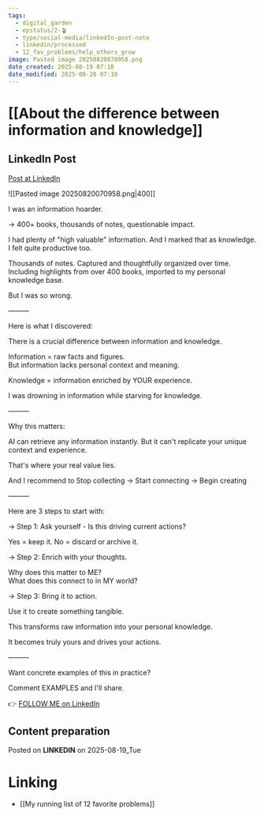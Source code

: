 ```yaml
---
tags:
  - digital_garden
  - epstatus/2-🪴
  - type/social-media/linkedIn-post-note
  - linkedin/processed
  - 12_fav_problems/help_others_grow
image: Pasted image 20250820070958.png
date_created: 2025-08-19 07:18
date_modified: 2025-08-20 07:10
---
```

# [[About the difference between information and knowledge]]

## LinkedIn Post

[Post at LinkedIn](https://www.linkedin.com/posts/sebastiankamilli_i-was-an-information-hoarder-400-books-activity-7363452492736573440-gLDq?utm_source=share&utm_medium=member_desktop&rcm=ACoAAA1M1pkBgWCYPhT45EpfLiHzViQqRWNCIv4)

![[Pasted image 20250820070958.png|400]]

I was an information hoarder.  
  
→ 400+ books, thousands of notes, questionable impact.  
  
I had plenty of "high valuable" information. And I marked that as knowledge.  
I felt quite productive too.  
  
Thousands of notes. Captured and thoughtfully organized over time.  
Including highlights from over 400 books, imported to my personal knowledge base.  
  
But I was so wrong.  
  
———  
  
Here is what I discovered:  
  
There is a crucial difference between information and knowledge.  
  
Information = raw facts and figures.  
But information lacks personal context and meaning.  
  
Knowledge = information enriched by YOUR experience.  
  
I was drowning in information while starving for knowledge.  
  
———  
  
Why this matters:  
  
AI can retrieve any information instantly. But it can't replicate your unique context and experience.  
  
That's where your real value lies.  
  
And I recommend to Stop collecting → Start connecting → Begin creating  
  
———  
  
Here are 3 steps to start with:  
  
→ Step 1: Ask yourself - Is this driving current actions?  
  
Yes = keep it. No = discard or archive it.  
  
→ Step 2: Enrich with your thoughts.  
  
Why does this matter to ME?  
What does this connect to in MY world?  
  
→ Step 3: Bring it to action.  
  
Use it to create something tangible.  
  
This transforms raw information into your personal knowledge.  
  
It becomes truly yours and drives your actions.  
  
———  
  
Want concrete examples of this in practice?  
  
Comment EXAMPLES and I'll share.

👉 [FOLLOW ME on LinkedIn](https://www.linkedin.com/comm/mynetwork/discovery-see-all?usecase=PEOPLE_FOLLOWS&followMember=sebastiankamilli)

## Content preparation

Posted on **LINKEDIN** on 2025-08-19_Tue

# Linking

+ [[My running list of 12 favorite problems]]
